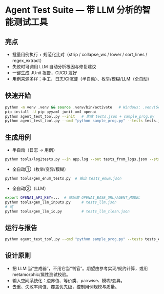 
# Agent Test Suite — 带 LLM 分析的智能测试工具

## 亮点
- 批量用例执行 + 规范化比对（strip / collapse_ws / lower / sort_lines / regex_extract）
- 失败时可调用 LLM 自动分析根因与修复建议
- 一键生成 JUnit 报告，CI/CD 友好
- 用例来源多样：手工、日志/CI沉淀（半自动）、枚举/模糊/LLM（全自动）

## 快速开始
```bash
python -m venv .venv && source .venv/bin/activate   # Windows: .venv\Scripts\activate
pip install -U pip pyyaml junit-xml openai
python agent_test_tool.py --init   # 生成 tests.json + sample_prog.py
python agent_test_tool.py --cmd "python sample_prog.py" --tests tests.json --junit reports/junit.xml
```

## 生成用例
- 半自动（日志 → 用例）
```bash
python tools/log2tests.py --in app.log --out tests_from_logs.json --strip
```

- 全自动①（枚举/变异/模糊）
```bash
python tools/gen_enum_tests.py  # 输出 tests_enum.json
```

- 全自动②（LLM）
```bash
export OPENAI_API_KEY=...  # 或配置 OPENAI_BASE_URL/AGENT_MODEL
python tools/gen_llm_inputs.py     # tests_llm.json
# 或
python tools/gen_llm_io.py         # tests_llm_clean.json
```

## 运行与报告
```bash
python agent_test_tool.py --cmd "python sample_prog.py" --tests tests_enum.json --junit reports/junit.xml
```

## 设计原则
- 把 LLM 当“生成器”，不用它当“判官”。期望由参考实现/规约计算，或用 metamorphic/属性测试校验。
- 输入空间系统化：边界值、等价类、pairwise、模糊/变异。
- 去重、失败率阈值、覆盖优先级，控制用例规模与质量。
